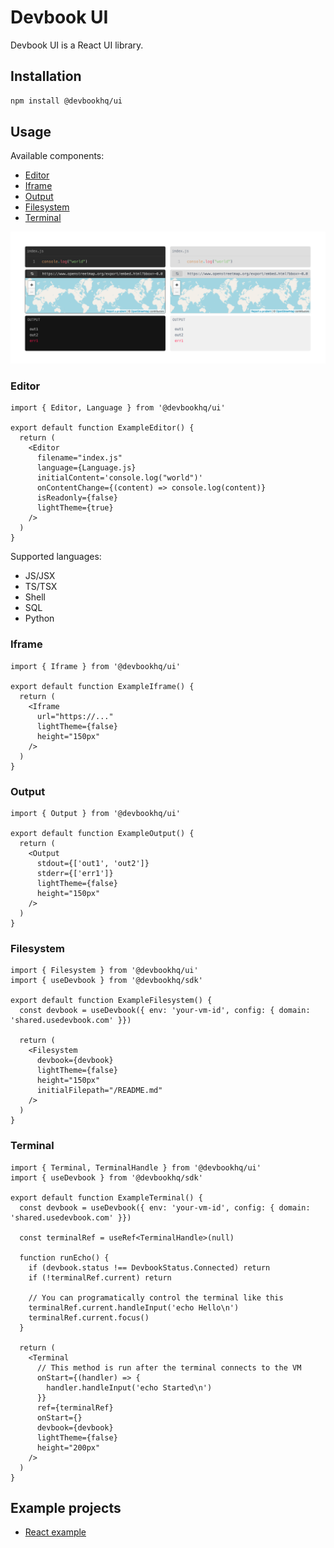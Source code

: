 # Devbook UI
Devbook UI is a React UI library.

## Installation
```sh
npm install @devbookhq/ui
```

## Usage
Available components:
- [Editor](#editor)
- [Iframe](#iframe)
- [Output](#output)
- [Filesystem](#filesystem)
- [Terminal](#terminal)

![example](examples/example.png)

### Editor
```tsx
import { Editor, Language } from '@devbookhq/ui'

export default function ExampleEditor() {
  return (
    <Editor
      filename="index.js"
      language={Language.js}
      initialContent='console.log("world")'
      onContentChange={(content) => console.log(content)}
      isReadonly={false}
      lightTheme={true}
    />
  )
}
```

Supported languages:
* JS/JSX
* TS/TSX
* Shell
* SQL
* Python

### Iframe
```tsx
import { Iframe } from '@devbookhq/ui'

export default function ExampleIframe() {
  return (
    <Iframe
      url="https://..."
      lightTheme={false}
      height="150px"
    />
  )
}
```

### Output
```tsx
import { Output } from '@devbookhq/ui'

export default function ExampleOutput() {
  return (
    <Output
      stdout={['out1', 'out2']}
      stderr={['err1']}
      lightTheme={false}
      height="150px"
    />
  )
}
```

### Filesystem
```tsx
import { Filesystem } from '@devbookhq/ui'
import { useDevbook } from '@devbookhq/sdk'

export default function ExampleFilesystem() {
  const devbook = useDevbook({ env: 'your-vm-id', config: { domain: 'shared.usedevbook.com' }})

  return (
    <Filesystem
      devbook={devbook}
      lightTheme={false}
      height="150px"
      initialFilepath="/README.md"
    />
  )
}
```

### Terminal
```tsx
import { Terminal, TerminalHandle } from '@devbookhq/ui'
import { useDevbook } from '@devbookhq/sdk'

export default function ExampleTerminal() {
  const devbook = useDevbook({ env: 'your-vm-id', config: { domain: 'shared.usedevbook.com' }})

  const terminalRef = useRef<TerminalHandle>(null)

  function runEcho() {
    if (devbook.status !== DevbookStatus.Connected) return
    if (!terminalRef.current) return

    // You can programatically control the terminal like this
    terminalRef.current.handleInput('echo Hello\n')
    terminalRef.current.focus()
  }

  return (
    <Terminal
      // This method is run after the terminal connects to the VM
      onStart={(handler) => {
        handler.handleInput('echo Started\n')
      }}
      ref={terminalRef}
      onStart={}
      devbook={devbook}
      lightTheme={false}
      height="200px"
    />
  )
}
```

## Example projects
* [React example](examples/react-app)
